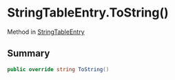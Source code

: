 # StringTableEntry.ToString()

Method in [StringTableEntry](/api/csharp/yarn.unity.stringtableentry.md)

## Summary



```csharp
public override string ToString()
```

